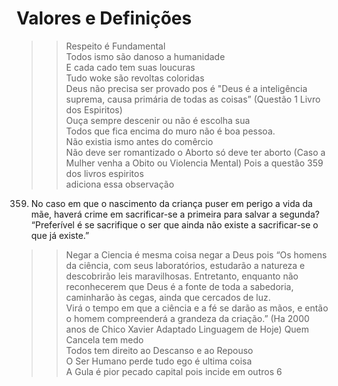 # Valores e Definições

>> Respeito é Fundamental <br>
>> Todos ismo são danoso a humanidade<br>
>> E cada cado tem suas loucuras<br>
>> Tudo woke são revoltas coloridas<br>
>> Deus não precisa ser provado pos é "Deus é a inteligência suprema, causa primária de todas as coisas” (Questão 1 Livro dos Espiritos)<br>
>> Ouça sempre descenir ou não é escolha sua<br>
>> Todos que fica encima do muro não é boa pessoa.<br>
>> Não existia ismo antes do comêrcio<br>
>> Não deve ser romantizado o Aborto só deve ter aborto (Caso a Mulher venha a Obito ou Violencia Mental) Pois a questão 359 dos livros espiritos<br>
adiciona essa observação<br>
359. No caso em que o nascimento da criança puser em perigo a vida da mãe, haverá crime em sacrificar-se a primeira para salvar a segunda?<br>
“Preferível é se sacrifique o ser que ainda não existe a sacrificar-se o que já existe.”<br>
>>  Negar a Ciencia é mesma coisa negar a Deus  pois  “Os homens da ciência, com seus laboratórios, estudarão a natureza e descobrirão leis maravilhosas.
Entretanto, enquanto não reconhecerem que Deus é a fonte de toda a sabedoria, caminharão às cegas, ainda que cercados de luz.<br>
Virá o tempo em que a ciência e a fé se darão as mãos, e então o homem compreenderá a grandeza da criação.” (Ha 2000 anos de Chico Xavier Adaptado Linguagem de Hoje)
>> Quem Cancela tem medo<br>
>> Todos tem direito ao Descanso e ao Repouso<br>
>> O Ser Humano perde tudo ego é ultima coisa<br>
>> A Gula é pior pecado capital pois incide em outros 6 <br>
